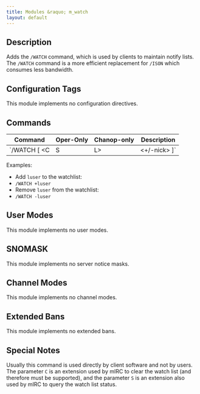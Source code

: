 ```yaml
---
title: Modules &raquo; m_watch
layout: default
---
```


## Description

Adds the `/WATCH` command, which is used by clients to maintain notify lists. The `/WATCH` command is a more 
efficient replacement for `/ISON` which consumes less bandwidth. 

## Configuration Tags

This module implements no configuration directives.

## Commands

Command | Oper-Only | Chanop-only | Description
------- | --------- | ----------- | -----------
`/WATCH [ <C|S|L>|<+/-nick> ]` | No | N/A | Adds or deletes a user from the issuer's watch list 

Examples:

* Add `luser` to the watchlist:
 * `/WATCH +luser`
* Remove `luser` from the watchlist:
 * `/WATCH -luser`

## User Modes

This module implements no user modes.

## SNOMASK

This module implements no server notice masks.

## Channel Modes

This module implements no channel modes.

## Extended Bans

This module implements no extended bans.

## Special Notes

Usually this command is used directly by client software and not by users. The parameter `C` is an extension used by 
mIRC to clear the watch list (and therefore must be supported), and the parameter `S` is an extension also used by 
mIRC to query the watch list status.
